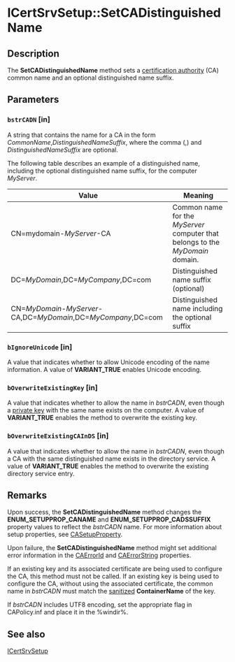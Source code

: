 # ICertSrvSetup::SetCADistinguishedName

## Description

The **SetCADistinguishedName** method sets a [certification authority](https://learn.microsoft.com/windows/desktop/SecGloss/c-gly) (CA) common name and an optional distinguished name suffix.

## Parameters

### `bstrCADN` [in]

A string that contains the name for a CA in the form *CommonName*,*DistinguishedNameSuffix*, where the comma (,) and *DistinguishedNameSuffix* are optional.

The following table describes an example of a distinguished name, including the optional distinguished name suffix, for the computer *MyServer*.

| Value | Meaning |
| --- | --- |
| CN=mydomain-*MyServer*-CA | Common name for the *MyServer* computer that belongs to the *MyDomain* domain. |
| DC=*MyDomain*,DC=*MyCompany*,DC=com | Distinguished name suffix (optional) |
| CN=*MyDomain*-*MyServer*-CA,DC=*MyDomain*,DC=*MyCompany*,DC=com | Distinguished name including the optional suffix |

### `bIgnoreUnicode` [in]

A value that indicates whether to allow Unicode encoding of the name information. A value of **VARIANT_TRUE** enables Unicode encoding.

### `bOverwriteExistingKey` [in]

A value that indicates whether to allow the name in *bstrCADN*, even though a [private key](https://learn.microsoft.com/windows/desktop/SecGloss/p-gly) with the same name exists on the computer. A value of **VARIANT_TRUE** enables the method to overwrite the existing key.

### `bOverwriteExistingCAInDS` [in]

A value that indicates whether to allow the name in *bstrCADN*, even though a CA with the same distinguished name exists in the directory service. A value of **VARIANT_TRUE** enables the method to overwrite the existing directory service entry.

## Remarks

Upon success, the **SetCADistinguishedName** method changes the **ENUM_SETUPPROP_CANAME** and **ENUM_SETUPPROP_CADSSUFFIX** property values to reflect the *bstrCADN* name. For more information about setup properties, see [CASetupProperty](https://learn.microsoft.com/windows/win32/api/casetup/ne-casetup-casetupproperty).

Upon failure, the **SetCADistinguishedName** method might set additional error information in the [CAErrorId](https://learn.microsoft.com/windows/desktop/api/casetup/nf-casetup-icertsrvsetup-get_caerrorid) and [CAErrorString](https://learn.microsoft.com/windows/desktop/api/casetup/nf-casetup-icertsrvsetup-get_caerrorstring) properties.

If an existing key and its associated certificate are being used to configure the CA, this method must not be called. If an existing key is being used to configure the CA, without using the associated certificate, the common name in *bstrCADN* must match the [sanitized](https://learn.microsoft.com/windows/desktop/SecGloss/s-gly) **ContainerName** of the key.

If *bstrCADN* includes UTF8 encoding, set the appropriate flag in CAPolicy.inf and place it in the %windir%.

## See also

[ICertSrvSetup](https://learn.microsoft.com/windows/desktop/api/casetup/nn-casetup-icertsrvsetup)